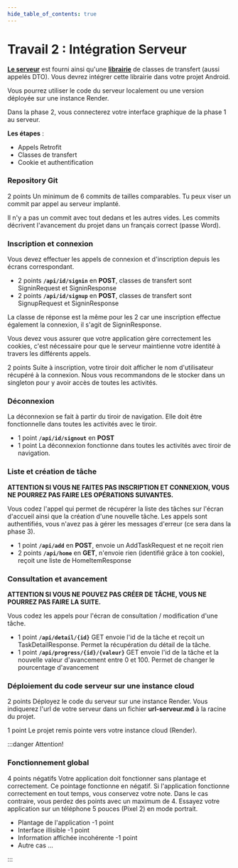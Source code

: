 ```yaml
---
hide_table_of_contents: true
---
```


# Travail 2 : Intégration Serveur

<Row>

<Column>

**[Le serveur](https://github.com/departement-info-cem/KickMyB-Server)** est fourni ainsi qu'une **[librairie](https://github.com/departement-info-cem/KickMyB-Library)** de classes de transfert (aussi appelés DTO). Vous devrez intégrer cette librairie dans votre projet Android.

Vous pourrez utiliser le code du serveur localement ou une version déployée sur une instance Render.

</Column>

<Column>

Dans la phase 2, vous connecterez votre interface graphique de la phase 1 au serveur.

**Les étapes** :

- Appels Retrofit
- Classes de transfert
- Cookie et authentification

</Column>

<Column>

### Repository Git

&#8203;<Highlight color="tip">2 points</Highlight> Un minimum de 6 commits de tailles comparables. Tu peux viser un commit par appel au serveur implanté.

Il n'y a pas un commit avec tout dedans et les autres vides. Les commits décrivent l'avancement du projet dans un français correct (passe Word).

</Column>

</Row>

<Row>

<Column>

### Inscription et connexion

Vous devez effectuer les appels de connexion et d'inscription depuis les écrans correspondant.

- &#8203;<Highlight color="tip">2 points</Highlight> **`/api/id/signin`** en **POST**, classes de transfert sont SigninRequest et SigninResponse
- &#8203;<Highlight color="tip">2 points</Highlight> **`/api/id/signup`** en **POST**, classes de transfert sont SignupRequest et SigninResponse

La classe de réponse est la même pour les 2 car une inscription effectue également la connexion, il s'agit de SigninResponse.

Vous devez vous assurer que votre application gère correctement les cookies, c'est nécessaire pour que le serveur maintienne votre identité à travers les différents appels.

&#8203;<Highlight color="tip">2 points</Highlight> Suite à inscription, votre tiroir doit afficher le nom d'utilisateur récupéré à la connexion. Nous vous recommandons de le stocker dans un singleton pour y avoir accès de toutes les activités.

</Column>

<Column>

### Déconnexion

La déconnexion se fait à partir du tiroir de navigation. Elle doit être fonctionnelle dans toutes les activités avec le tiroir.

- &#8203;<Highlight color="tip">1 point</Highlight> **`/api/id/signout`** en **POST**
- &#8203;<Highlight color="tip">1 point</Highlight> La déconnexion fonctionne dans toutes les activités avec tiroir de navigation.

</Column>

<Column>

### Liste et création de tâche

**ATTENTION SI VOUS NE FAITES PAS INSCRIPTION ET CONNEXION, VOUS NE POURREZ PAS FAIRE LES OPÉRATIONS SUIVANTES.**

Vous codez l'appel qui permet de récupérer la liste des tâches sur l'écran d'accueil ainsi que la création d'une nouvelle tâche. Les appels sont authentifiés, vous n'avez pas à gérer les messages d'erreur (ce sera dans la phase 3).

- &#8203;<Highlight color="tip">1 point</Highlight> **`/api/add`** en **POST**, envoie un AddTaskRequest et ne reçoit rien
- &#8203;<Highlight color="tip">2 points</Highlight> **`/api/home`** en **GET**, n'envoie rien (identifié grâce à ton cookie), reçoit une liste de HomeItemResponse

</Column>

</Row>

<Row>

<Column>

### Consultation et avancement

**ATTENTION SI VOUS NE POUVEZ PAS CRÉER DE TÂCHE, VOUS NE POURREZ PAS FAIRE LA SUITE.**

Vous codez les appels pour l'écran de consultation / modification d'une tâche.

- &#8203;<Highlight color="tip">1 point</Highlight> **`/api/detail/{id}`** GET envoie l'id de la tâche et reçoit un TaskDetailResponse. Permet la récupération du détail de la tâche.
- &#8203;<Highlight color="tip">1 point</Highlight> **`/api/progress/{id}/{valeur}`** GET envoie l'id de la tâche et la nouvelle valeur d'avancement entre 0 et 100. Permet de changer le pourcentage d'avancement

</Column>

<Column>

### Déploiement du code serveur sur une instance cloud

<Highlight color="tip">2 points</Highlight> Déployez le code du serveur sur une instance Render.
Vous indiquerez l'url de votre serveur dans un fichier **url-serveur.md** à la racine du projet.


<Highlight color="tip">1 point</Highlight> Le projet remis pointe vers votre instance cloud (Render).

</Column>

<Column/>

</Row>

:::danger Attention!

### Fonctionnement global

&#8203;<Highlight color="danger">4 points négatifs</Highlight> Votre application doit fonctionner sans plantage et correctement. Ce pointage fonctionne en négatif. Si l'application fonctionne correctement en tout temps, vous conservez votre note. Dans le cas contraire, vous perdez des points avec un maximum de 4. Essayez votre application sur un téléphone 5 pouces (Pixel 2) en mode portrait.

- Plantage de l'application <Highlight color="danger">-1 point</Highlight>
- Interface illisible <Highlight color="danger">-1 point</Highlight>
- Information affichée incohérente <Highlight color="danger">-1 point</Highlight>
- Autre cas ...

:::
